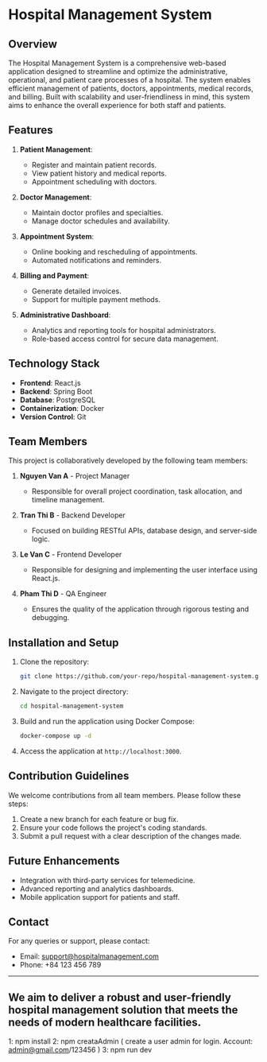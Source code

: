 # Hospital Management System

## Overview
The Hospital Management System is a comprehensive web-based application designed to streamline and optimize the administrative, operational, and patient care processes of a hospital. The system enables efficient management of patients, doctors, appointments, medical records, and billing. Built with scalability and user-friendliness in mind, this system aims to enhance the overall experience for both staff and patients.

## Features
1. **Patient Management**:
   - Register and maintain patient records.
   - View patient history and medical reports.
   - Appointment scheduling with doctors.

2. **Doctor Management**:
   - Maintain doctor profiles and specialties.
   - Manage doctor schedules and availability.

3. **Appointment System**:
   - Online booking and rescheduling of appointments.
   - Automated notifications and reminders.

4. **Billing and Payment**:
   - Generate detailed invoices.
   - Support for multiple payment methods.

5. **Administrative Dashboard**:
   - Analytics and reporting tools for hospital administrators.
   - Role-based access control for secure data management.

## Technology Stack
- **Frontend**: React.js
- **Backend**: Spring Boot
- **Database**: PostgreSQL
- **Containerization**: Docker
- **Version Control**: Git

## Team Members
This project is collaboratively developed by the following team members:
1. **Nguyen Van A** - Project Manager
   - Responsible for overall project coordination, task allocation, and timeline management.

2. **Tran Thi B** - Backend Developer
   - Focused on building RESTful APIs, database design, and server-side logic.

3. **Le Van C** - Frontend Developer
   - Responsible for designing and implementing the user interface using React.js.

4. **Pham Thi D** - QA Engineer
   - Ensures the quality of the application through rigorous testing and debugging.

## Installation and Setup
1. Clone the repository:
   ```bash
   git clone https://github.com/your-repo/hospital-management-system.git
   ```

2. Navigate to the project directory:
   ```bash
   cd hospital-management-system
   ```

3. Build and run the application using Docker Compose:
   ```bash
   docker-compose up -d
   ```

4. Access the application at `http://localhost:3000`.

## Contribution Guidelines
We welcome contributions from all team members. Please follow these steps:
1. Create a new branch for each feature or bug fix.
2. Ensure your code follows the project's coding standards.
3. Submit a pull request with a clear description of the changes made.

## Future Enhancements
- Integration with third-party services for telemedicine.
- Advanced reporting and analytics dashboards.
- Mobile application support for patients and staff.

## Contact
For any queries or support, please contact:
- Email: support@hospitalmanagement.com
- Phone: +84 123 456 789

---
We aim to deliver a robust and user-friendly hospital management solution that meets the needs of modern healthcare facilities.
---
1: npm install
2: npm creataAdmin ( create a user admin for login. Account: admin@gmail.com/123456 )
3: npm run dev
